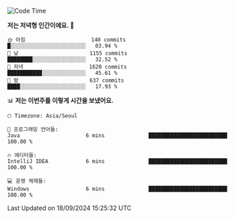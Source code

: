   <!--START_SECTION:waka-->
![Code Time](http://img.shields.io/badge/Code%20Time-433%20hrs%202%20mins-blue)

**저는 저녁형 인간이에요. 🦉** 

```text
🌞 아침                     140 commits         █░░░░░░░░░░░░░░░░░░░░░░░░   03.94 % 
🌆 낮　                     1155 commits        ████████░░░░░░░░░░░░░░░░░   32.52 % 
🌃 저녁                     1620 commits        ███████████░░░░░░░░░░░░░░   45.61 % 
🌙 밤　                     637 commits         ████░░░░░░░░░░░░░░░░░░░░░   17.93 % 
```


📊 **저는 이번주를 이렇게 시간을 보냈어요.** 

```text
🕑︎ Timezone: Asia/Seoul

💬 프로그래밍 언어들: 
Java                     6 mins              █████████████████████████   100.00 % 

🔥 에디터들: 
IntelliJ IDEA            6 mins              █████████████████████████   100.00 % 

💻 운영 체제들: 
Windows                  6 mins              █████████████████████████   100.00 % 
```


 Last Updated on 18/09/2024 15:25:32 UTC
<!--END_SECTION:waka-->
